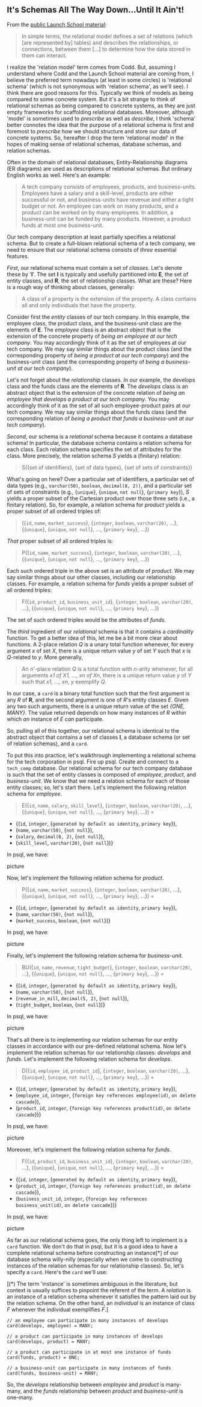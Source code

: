 ## It's Schemas All The Way Down...Until It Ain't!

From the [public Launch School material](https://launchschool.com/books/sql/read/introduction):

> In simple terms, the relational model defines a set of relations (which [are represented by] tables) and describes the relationships, or connections, between them [...] to determine how the data stored in them can interact.

I realize the 'relation model' term comes from Codd. But, assuming I understand where Codd and the Launch School material are coming from, I believe the preferred term nowadays (at least in some circles) is 'relational schema' (which is not synonymous with 'relation schema', as we'll see). I think there are good reasons for this. Typically we think of models as being compared to some concrete system. But it's a bit strange to think of relational schemas as being compared to concrete systems, as they are just empty frameworks for scaffolding relational databases. Moreover, although 'model' is sometimes used to _prescribe_ as well as _describe_, I think 'schema' better connotes the idea that the purpose of a relational schema is first and foremost to _prescribe_ how we should structure and store our data of concrete systems. So, hereafter I drop the term 'relational model' in the hopes of making sense of relational schemas, database schemas, and relation schemas.

Often in the domain of relational databases, Entity-Relationship diagrams (ER diagrams) are used as descriptions of relational schemas. But ordinary English works as well. Here's an example:

> A tech company consists of employees, products, and business-units. Employees have a salary and a skill-level, products are either successful or not, and business-units have revenue and either a tight budget or not. An employee can work on many products, and a product can be worked on by many employees. In addition, a business-unit can be funded by many products. However, a product funds at most one business-unit.

Our tech company description at least partially specifies a relational schema. But to create a full-blown relational schema of a tech company, we need to ensure that our relational schema consists of _three_ essential features.

_First_, our relational schema must contain a set of _classes_. Let's denote these by '**I**'. The set **I** is typically and usefully partitioned into **E**, the set of entity classes, and **R**, the set of relationship classes. What are these? Here is a rough way of thinking about classes, generally:

> A class of a property is the extension of the property. A class contains all and only individuals that have the property.

Consider first the _entity_ classes of our tech company. In this example, the employee class, the product class, and the business-unit class are the elements of **E**. The _employee_ class is an abstract object that is the extension of the concrete property of _being an employee at our tech company_. You may accordingly think of it as the set of employees at our tech company. We may say similar things about the product class (and the corresponding property of _being a product at our tech company_) and the business-unit class (and the corresponding property of _being a business-unit at our tech company_).

Let's not forget about the _relationship_ classes. In our example, the develops class and the funds class are the elements of **R**. The _develops_ class is an abstract object that is the extension of the concrete relation of _being an employee that develops a product at our tech company_. You may accordingly think of it as the set of all such employee-product pairs at our tech company. We may say similar things about the funds class (and the corresponding relation of _being a product that funds a business-unit at our tech company_).

_Second_, our schema is a _relational_ schema because it contains a database schema! In particular, the database schema contains a relation schema for each class. Each relation schema specifies the set of attributes for the class. More precisely, the relation schema _S_ yields a (finitary) relation:

> S({set of identifiers}, {set of data types}, {set of sets of constraints})

What's going on here? Over a particular set of identifiers, a particular set of data types (e.g., `varchar(50)`, `boolean`, `decimal(8, 2))`, and a particular set of sets of constraints (e.g., {`unique`}, {`unique`, `not null`}, {`primary key`}), _S_ yields a proper subset of the Cartesian product over those three sets (i.e., a finitary relation). So, for example, a relation schema for _product_ yields a proper subset of all ordered triples of:

> ({`id`, `name`, `market_success`}, {`integer`, `boolean`, `varchar(20)`, ...}, {{`unique`}, {`unique`, `not null`}, ..., {`primary key`}, ...})

_That_ proper subset of all ordered triples is:

> P({`id`, `name`, `market_success`}, {`integer`, `boolean`, `varchar(20)`, ...}, {{`unique`}, {`unique`, `not null`}, ..., {`primary key`}, ...})

Each such ordered triple in the above set is an attribute of _product_. We may say similar things about our other classes, including our relationship classes. For example, a relation schema for _funds_ yields a proper subset of all ordered triples:

> F({`id`, `product_id`, `business_unit_id`}, {`integer`, `boolean`, `varchar(20)`, ...}, {{`unique`}, {`unique`, `not null`}, ..., {`primary key`}, ...})

The set of such ordered triples would be the attributes of _funds_.

The _third_ ingredient of our _relational_ schema is that it contains a _cardinality_ function. To get a better idea of this, let me be a bit more clear about functions. A 2-place relation _Q_ is a unary total function whenever, for every argument _x_ of set _X_, there is a unique return value _y_ of set _Y_ such that _x_ is _Q_-related to _y_. More generally,

> An _n'_-place relation _Q_ is a total function with _n_-arity whenever, for all arguments _x1 of X1, ..., xn of Xn_, there is a unique return value _y_ of _Y_ such that _x1, ..., xn, y_ exemplify _Q_.

In our case, a `card` is a binary total function such that the first argument is any _R_ of **R**, and the second argument is one of _R_'s entity classes _E_. Given any two such arguments, there is a unique return value of the set _{ONE, MANY}_. The value returned depends on how many instances of _R_ within which _an_ instance of _E_ _can_ participate.

So, pulling all of this together, our relational schema is identical to the abstract object that contains a set of classes **I**, a database schema (or set of relation schemas), and a `card`.

To put this into practice, let's walkthrough implementing a relational schema for the tech corporation in psql. Fire up psql. Create and connect to a `tech_comp` database. Our relational schema for our tech company database is such that the set of entity classes is composed of _employee_, _product_, and _business-unit_. We know that we need a relation schema for each of those entity classes; so, let's start there. Let's implement the following relation schema for _employee_.

> E({`id`, `name`, `salary`, `skill_level`}, {`integer`, `boolean`, `varchar(20)`, ...}, {{`unique`}, {`unique`, `not null`}, ..., {`primary key`}, ...}) =

- {(`id`, `integer`, {`generated by default as identity`, `primary key`}),
- (`name`, `varchar(50)`, {`not null`}),
- (`salary`, `decimal(8, 2)`, {`not null`}),
- (`skill_level`, `varchar(20)`, {`not null`})}

In psql, we have:

picture

Now, let's implement the following relation schema for _product_.

> P({`id`, `name`, `market_success`}, {`integer`, `boolean`, `varchar(20)`, ...}, {{`unique`}, {`unique`, `not null`}, ..., {`primary key`}, ...}) =

- {(`id`, `integer`, {`generated by default as identity`, `primary key`}),
- (`name`, `varchar(50)`, {`not null`}),
- (`market_success`, `boolean`, {`not null`})}

In psql, we have:

picture

Finally, let's implement the following relation schema for _business-unit_.

> BU({`id`, `name`, `revenue`, `tight_budget`}, {`integer`, `boolean`, `varchar(20)`, ...}, {{`unique`}, {`unique`, `not null`}, ..., {`primary key`}, ...}) =

- {(`id`, `integer`, {`generated by default as identity`, `primary key`}),
- (`name`, `varchar(50)`, {`not null`}),
- (`revenue_in_mill`, `decimal(5, 2)`, {`not null`}),
- (`tight_budget`, `boolean`, {`not null`})}

In psql, we have:

picture

That's all there is to implementing our relation schemas for our entity classes in accordance with our pre-defined relational schema. Now let's implement the relation schemas for our relationship classes: _develops_ and _funds_. Let's implement the following relation schema for _develops_.

> D({`id`, `employee_id`, `product_id`}, {`integer`, `boolean`, `varchar(20)`, ...}, {{`unique`}, {`unique`, `not null`}, ..., {`primary key`}, ...}) =

- {(`id`, `integer`, {`generated by default as identity`, `primary key`}),
- (`employee_id`, `integer`, {`foreign key references employee(id)`, `on delete cascade`}),
- (`product_id`, `integer`, {`foreign key references product(id)`, `on delete cascade`})}

In psql, we have:

picture

Moreover, let's implement the following relation schema for _funds_.

> F({`id`, `product_id`, `business_unit_id`}, {`integer`, `boolean`, `varchar(20)`, ...}, {{`unique`}, {`unique`, `not null`}, ..., {`primary key`}, ...}) =

- {(`id`, `integer`, {`generated by default as identity`, `primary key`}),
- (`product_id`, `integer`, {`foreign key references product(id)`, `on delete cascade`}),
- (`business_unit_id`, `integer`, {`foreign key references business_unit(id)`, `on delete cascade`})}

In psql, we have:

picture

As far as our relational schema goes, the only thing left to implement is a `card` function. We don't do that in psql, but it is a good idea to have a complete relational schema before constructing an instance[*] of our database schema willy-nilly (especially when we come to constructing instances of the relation schemas for our relationship classes). So, let's specify a `card`. Here's the `card` we'll use:

[(*) The term 'instance' is sometimes ambiguous in the literature, but context is usually suffices to pinpoint the referent of the term. A _relation_ is an instance of a relation schema whenever it satisfies the pattern laid out by the relation schema. On the other hand, an _individual_ is an instance of class _F_ whenever the individual exemplifies _F_.]

```text
// an employee can participate in many instances of develops
card(develops, employee) = MANY;

// a product can participate in many instances of develops
card(develops, product) = MANY;

// a product can participate in at most one instance of funds
card(funds, product) = ONE;

// a business-unit can participate in many instances of funds
card(funds, business-unit) = MANY;
```

So, the _develops_ relationship between _employee_ and _product_ is many-many, and the _funds_ relationship between _product_ and _business-unit_ is one-many.

